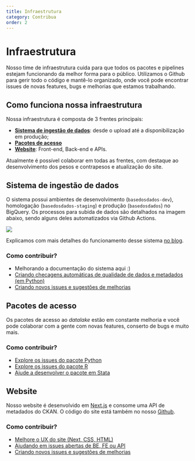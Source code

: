 ```yaml
---
title: Infraestrutura
category: Contribua
order: 2
---
```


# Infraestrutura

Nosso time de infraestrutura cuida para que todos os pacotes e pipelines
estejam funcionando da melhor forma para o público. Utilizamos o Github
para gerir todo o código e mantê-lo organizado, onde você pode encontrar
issues de novas features, bugs e melhorias que estamos trabalhando.
## Como funciona nossa infraestrutura

Nossa infraestrutura é composta de 3 frentes principais:

- [**Sistema de ingestão de dados**](#sistema-de-ingestao-de-dados): desde o upload até a
  disponibilização em produção;
- [**Pacotes de acesso**](#pacotes-de-acesso)
- [**Website**](#website): Front-end, Back-end e APIs.

Atualmente é possível colaborar em todas as frentes, com destaque ao
desenvolvimento dos pesos e contrapesos e atualização do site.

<Tip caption="Sugerimos que entre em nosso [canal no Discord](https://discord.gg/huKWpsVYx4) para tirar dúvidas e interagir com outros(as) colaboradores(as)! :)"/>


## Sistema de ingestão de dados

O sistema possui ambientes de desenvolvimento
(`basedosdados-dev`), homologação (`basedosdados-staging`) e produção
(`basedosdados`) no BigQuery. Os processos para subida de dados são
detalhados na imagem abaixo, sendo alguns deles automatizados
via Github Actions.

<Image src="/docs/bd_infra_diagram.png"/>

Explicamos com mais detalhes do funcionamento desse sistema [no blog](https://dev.to/basedosdados/como-funciona-o-sistema-de-insercao-de-dados-na-bd-25dk).

### Como contribuir?

- Melhorando a documentação do sistema aqui :)
- [Criando checagens automáticas de qualidade de dados e metadados (em Python)](https://github.com/basedosdados/sdk/issues/376)
- [Criando novos issues e sugestões de melhorias](https://github.com/basedosdados/sdk/issues/new/choose)

## Pacotes de acesso

Os pacotes de acesso ao *datalake* estão em constante melhoria e você
pode colaborar com a gente com novas features, conserto de bugs e muito
mais.

### Como contribuir?

- [Explore os issues do pacote Python](https://github.com/basedosdados/sdk/labels/python)
- [Explore os issues do pacote R](https://github.com/basedosdados/sdk/labels/R)
- [Ajude a desenvolver o pacote em Stata](https://github.com/basedosdados/sdk/pull/754)

## Website

Nosso website é desenvolvido em
[Next.js](https://nextjs.org/learn/basics/create-nextjs-app) e consome
uma API de metadados do CKAN. O código do site está também no nosso [Github](https://github.com/basedosdados/website).

### Como contribuir?

- [Melhore o UX do site (Next, CSS, HTML)](https://github.com/basedosdados/website#editando-html)
- [Ajudando em issues abertas de BE, FE ou API](https://github.com/basedosdados/website/issues)
- [Criando novos issues e sugestões de melhorias](https://github.com/basedosdados/website/issues/new)
